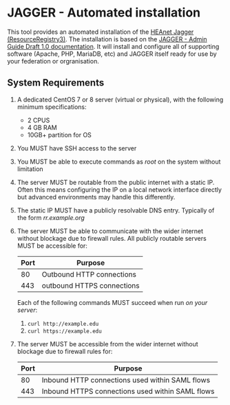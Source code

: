 # JAGGER - Automated installation

This tool provides an automated installation of the [HEAnet Jagger (ResourceRegistry3)](https://jagger.heanet.ie/).
The installation is based on the [JAGGER - Admin Guide Draft 1.0 documentation](https://jagger.heanet.ie/jaggerdocadmin/). It will install and configure all of supporting software (Apache, PHP, MariaDB, etc) and JAGGER itself ready for use by your federation or orgranisation.

## System Requirements

1. A dedicated CentOS 7 or 8 server (virtual or physical), with the following minimum specifications:

    * 2 CPUS
    * 4 GB RAM
    * 10GB+ partition for OS

2. You MUST have SSH access to the server
3. You MUST be able to execute commands as *root* on the system without limitation
4. The server MUST be routable from the public internet with a static IP. Often this means configuring the IP on a local network interface directly but advanced environments may handle this differently.
5. The static IP MUST have a publicly resolvable DNS entry. Typically of the form *rr.example.org*
6. The server MUST be able to communicate with the wider internet without blockage due to firewall rules. All publicly routable servers MUST be accessible for:

    | Port | Purpose |
    |------|---------|
    | 80   | Outbound HTTP connections |
    | 443  | outbound HTTPS connections |

    Each of the following commands MUST succeed when run *on your server*:

      1. `curl http://example.edu`
      2. `curl https://example.edu`

7. The server MUST be accessible from the wider internet without blockage due to firewall rules for:

    | Port | Purpose |
    |------|---------|
    | 80   | Inbound HTTP connections used within SAML flows  |
    | 443  | Inbound HTTPS connections used within SAML flows  |


